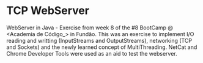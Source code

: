 # TCP WebServer
WebServer in Java - Exercise from week 8 of the #8 BootCamp @ <Academia de Código_> in Fundão.
This was an exercise to implement I/O reading and writting (InputStreams and OutputStreams), networking (TCP and Sockets) and the newly learned concept of MultiThreading. NetCat and Chrome Developer Tools were used as an aid to test the webserver. 
